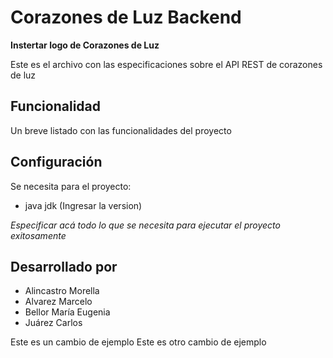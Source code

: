 # Corazones de Luz Backend

**Instertar logo de Corazones de Luz**

Este es el archivo con las especificaciones sobre el API REST de corazones de luz

## Funcionalidad
Un breve listado con las funcionalidades del proyecto

## Configuración

Se necesita para el proyecto:

- java jdk (Ingresar la version)

_Especificar acá todo lo que se necesita para ejecutar el proyecto exitosamente_

## Desarrollado por 

- Alincastro Morella
- Alvarez Marcelo
- Bellor María Eugenia
- Juárez Carlos


Este es un cambio de ejemplo
Este es otro cambio de ejemplo